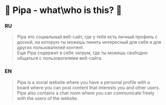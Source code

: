 # 🐳 Pipa - what\who is this? 🐳
### RU
> Pipa это социальный веб-сайт, где у тебя есть личный профиль с доской, на которую ты можешь пинить интересный для себя и для других пользователей контент.<br/>
> Еще Pipa содержит в себе чатрум, где ты можешь свободно общаться с пользователями веб-сайта.
### EN
> Pipa is a social website where you have a personal profile with a board where you can post content that interests you and other users. <br/>
> Pipa also contains a chat room where you can communicate freely with the users of the website.
